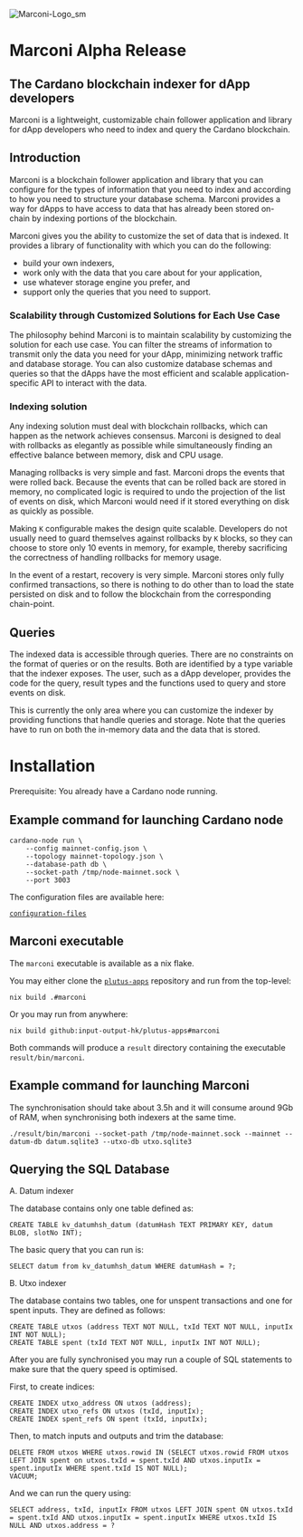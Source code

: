 ![Marconi-Logo_sm](https://user-images.githubusercontent.com/104791413/178748103-077ed7e0-6071-461f-b9ed-97b3b7bd5b24.png)

# Marconi Alpha Release

## The Cardano blockchain indexer for dApp developers

Marconi is a lightweight, customizable chain follower application and library for dApp developers who need to index and query the Cardano blockchain.

## Introduction

Marconi is a blockchain follower application and library that you can configure for the types of information that you need to index and according to how you need to structure your database schema. Marconi provides a way for dApps to have access to data that has already been stored on-chain by indexing portions of the blockchain. 

Marconi gives you the ability to customize the set of data that is indexed. It provides a library of functionality with which you can do the following:
* build your own indexers, 
* work only with the data that you care about for your application, 
* use whatever storage engine you prefer, and 
* support only the queries that you need to support.

### Scalability through Customized Solutions for Each Use Case

The philosophy behind Marconi is to maintain scalability by customizing the solution for each use case. You can filter the streams of information to transmit only the data you need for your dApp, minimizing network traffic and database storage. You can also customize database schemas and queries so that the dApps have the most efficient and scalable application-specific API to interact with the data.

### Indexing solution ### 

Any indexing solution must deal with blockchain rollbacks, which can happen as the network achieves consensus. Marconi is designed to deal with rollbacks as elegantly as possible while simultaneously finding an effective balance between memory, disk and CPU usage. 

Managing rollbacks is very simple and fast. Marconi drops the events that were rolled back. Because the events that can be rolled back are stored in memory, no complicated logic is required to undo the projection of the list of events on disk, which Marconi would need if it stored everything on disk as quickly as possible. 

Making `K` configurable makes the design quite scalable. Developers do not usually need to guard themselves against rollbacks by `K` blocks, so they can choose to store only 10 events in memory, for example, thereby sacrificing the correctness of handling rollbacks for memory usage.

In the event of a restart, recovery is very simple. Marconi stores only fully confirmed transactions, so there is nothing to do other than to load the state persisted on disk and to follow the blockchain from the corresponding chain-point. 

## Queries

The indexed data is accessible through queries. There are no constraints on the format of queries or on the results. Both are identified by a type variable that the indexer exposes. The user, such as a dApp developer, provides the code for the query, result types and the functions used to query and store events on disk. 

This is currently the only area where you can customize the indexer by providing functions that handle queries and storage. Note that the queries have to run on both the in-memory data and the data that is stored.

# Installation

Prerequisite: You already have a Cardano node running. 

## Example command for launching Cardano node 

```
cardano-node run \
    --config mainnet-config.json \
    --topology mainnet-topology.json \
    --database-path db \
    --socket-path /tmp/node-mainnet.sock \
    --port 3003
```

The configuration files are available here: 

[`configuration-files`](https://hydra.iohk.io/build/7654130/download/1/index.html)

## Marconi executable

The `marconi` executable is available as a nix flake.

You may either clone the [`plutus-apps`](https://github.com/input-output-hk/plutus-apps)
repository and run from the top-level:
``` 
nix build .#marconi
``` 
Or you may run from anywhere:
```
nix build github:input-output-hk/plutus-apps#marconi
``` 

Both commands will produce a `result` directory containing the executable 
`result/bin/marconi`.

## Example command for launching Marconi
The synchronisation should take about 3.5h and it will consume around 9Gb of RAM, when synchronising both indexers at the same time.
```
./result/bin/marconi --socket-path /tmp/node-mainnet.sock --mainnet --datum-db datum.sqlite3 --utxo-db utxo.sqlite3
```
## Querying the SQL Database
A. Datum indexer

The database contains only one table defined as:

```
CREATE TABLE kv_datumhsh_datum (datumHash TEXT PRIMARY KEY, datum BLOB, slotNo INT);
```

The basic query that you can run is:

```
SELECT datum from kv_datumhsh_datum WHERE datumHash = ?;
```

B. Utxo indexer

The database contains two tables, one for unspent transactions and one for spent inputs. They are defined as follows:

```
CREATE TABLE utxos (address TEXT NOT NULL, txId TEXT NOT NULL, inputIx INT NOT NULL);
CREATE TABLE spent (txId TEXT NOT NULL, inputIx INT NOT NULL);
```

After you are fully synchronised you may run a couple of SQL statements to make sure that the query speed is optimised.

First, to create indices:

```
CREATE INDEX utxo_address ON utxos (address);
CREATE INDEX utxo_refs ON utxos (txId, inputIx);
CREATE INDEX spent_refs ON spent (txId, inputIx);
```

Then, to match inputs and outputs and trim the database:

```
DELETE FROM utxos WHERE utxos.rowid IN (SELECT utxos.rowid FROM utxos LEFT JOIN spent on utxos.txId = spent.txId AND utxos.inputIx = spent.inputIx WHERE spent.txId IS NOT NULL);
VACUUM;
```

And we can run the query using:

```
SELECT address, txId, inputIx FROM utxos LEFT JOIN spent ON utxos.txId = spent.txId AND utxos.inputIx = spent.inputIx WHERE utxos.txId IS NULL AND utxos.address = ?
```
